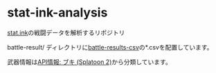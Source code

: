 # stat-ink-analysis

[stat.ink](https://stat.ink)の戦闘データを解析するリポジトリ

battle-result/ ディレクトリに[battle-results-csv](https://dl-stats.stat.ink/splatoon-2/battle-results-csv/)の*.csvを配置しています。

武器情報は[API情報: ブキ (Splatoon 2)](https://stat.ink/api-info/weapon2?_lang_=ja-JP)から分類しています。
